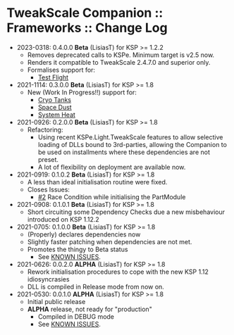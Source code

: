 # TweakScale Companion :: Frameworks :: Change Log

* 2023-0318: 0.4.0.0 **Beta** (LisiasT) for KSP >= 1.2.2
	+ Removes deprecated calls to KSPe. Minimum target is v2.5 now.
	+ Renders it compatible to TweakScale 2.4.7.0 and superior only.
	+ Formalises support for:
		- [Test Flight](https://forum.kerbalspaceprogram.com/index.php?/topic/99043-*/)
* 2021-1114: 0.3.0.0 **Beta** (LisiasT) for KSP >= 1.8
	+ New (Work In Progress!!) support for:
		- [Cryo Tanks](https://forum.kerbalspaceprogram.com/index.php?/topic/195042-*/)
		- [Space Dust](https://forum.kerbalspaceprogram.com/index.php?/topic/197723-*/)
		- [System Heat](https://forum.kerbalspaceprogram.com/index.php?/topic/193909-*/)
* 2021-0926: 0.2.0.0 **Beta** (LisiasT) for KSP >= 1.8
	+ Refactoring:
		- Using recent KSPe.Light.TweakScale features to allow selective loading of DLLs bound to 3rd-parties, allowing the Companion to be used on installments where these dependencies are not preset.
		- A lot of flexibility on deployment are available now.  
* 2021-0919: 0.1.0.2 **Beta** (LisiasT) for KSP >= 1.8
	+ A less than ideal initialisation routine were fixed.
	+ Closes Issues:
		- [#2](https://github.com/net-lisias-ksp/TweakScaleCompanion_Visuals/issues/2) Race Condition while initialising the PartModule
* 2021-0908: 0.1.0.1 **Beta** (LisiasT) for KSP >= 1.8
	+ Short circuiting some Dependency Checks due a new misbehaviour introduced on KSP 1.12.2
* 2021-0705: 0.1.0.0 **Beta** (LisiasT) for KSP >= 1.8
	+ (Properly) declares dependencies now
	+ Slightly faster patching when dependencies are not met. 
	+ Promotes the thingy to Beta status
		- See [KNOWN ISSUES](./KNOWN_ISSUES.md). 
* 2021-0626: 0.0.2.0 **ALPHA** (LisiasT) for KSP >= 1.8
	+ Rework initialisation procedures to cope with the new KSP 1.12 idiosyncrasies
	+ DLL is compiled in Release mode from now on.
* 2021-0530: 0.0.1.0 **ALPHA** (LisiasT) for KSP >= 1.8
	+ Initial public release
	+ **ALPHA** release, not ready for "production"
		- Compiled in DEBUG mode
		- See [KNOWN ISSUES](./KNOWN_ISSUES.md). 
